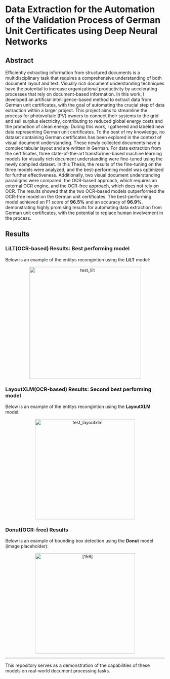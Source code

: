 
# Data Extraction for the Automation of the Validation Process of German Unit Certificates using Deep Neural Networks

## Abstract

Efficiently extracting information from structured documents is a multidisciplinary task that requires a comprehensive understanding of both document layout and text. Visually rich document understanding techniques have the potential to increase organizational productivity by accelerating processes that rely on document-based information. In this work, I developed an artificial intelligence-based method to extract data from German unit certificates, with the goal of automating the crucial step of data extraction within a larger project. This project aims to streamline the process for photovoltaic (PV) owners to connect their systems to the grid and sell surplus electricity, contributing to reduced global energy costs and the promotion of clean energy. During this work, I gathered and labeled new data representing German unit certificates. To the best of my knowledge, no dataset containing German certificates has been explored in the context of visual document understanding. These newly collected documents have a complex tabular layout and are written in German. For data extraction from the certificates, three state-of-the-art transformer-based machine learning models for visually rich document understanding were fine-tuned using the newly compiled dataset. In this Thesis, the results of the fine-tuning on the three models were analyzed, and the best-performing model was optimized for further effectiveness. Additionally, two visual document understanding paradigms were compared: the OCR-based approach, which requires an external OCR engine, and the OCR-free approach, which does not rely on OCR. The results showed that the two OCR-based models outperformed the OCR-free model on the German unit certificates. The best-performing model achieved an F1 score of **96.5%** and an accuracy of **96.9%**, demonstrating highly promising results for automating data extraction from German unit certificates, with the potential to replace human involvement in the process.



## Results
### LiLT(OCR-based) Results: Best performing model
Below is an example of the entitys recongintion using the **LiLT** model:
<p align="center">
<img width="353" alt="test_lilt" src="https://github.com/user-attachments/assets/ae1fffcc-a2e6-4968-84ac-0fc8dafd6991">
<br />

### LayoutXLM(OCR-based) Results: Second best performing model
Below is an example of the entitys recongintion using the **LayoutXLM** model:
<p align="center">
<img width="316" alt="test_layoutxlm" src="https://github.com/user-attachments/assets/3ecbbc18-44eb-4478-803e-e4094a61e91c">
<br />

### Donut(OCR-free) Results
Below is an example of bounding box detection using the **Donut** model (image placeholder):
<p align="center">
<img width="316" alt="[156]"src="https://github.com/user-attachments/assets/b6d3dd57-75e8-497d-9696-4f6f20d062e0">

---
This repository serves as a demonstration of the capabilities of these models on real-world document processing tasks.
